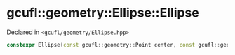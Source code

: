 # gcufl::geometry::Ellipse::Ellipse
Declared in `<gcufl/geometry/Ellipse.hpp>`
```cpp
constexpr Ellipse(const gcufl::geometry::Point center, const gcufl::geometry::Point radius, const double rotation = 0) noexcept;
```
